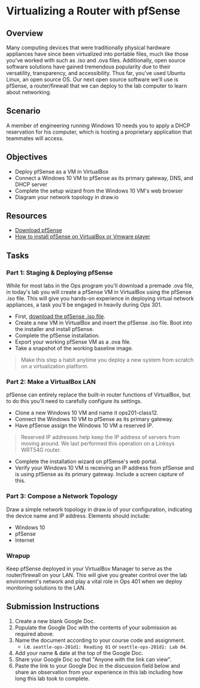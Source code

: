 # Virtualizing a Router with pfSense

## Overview

Many computing devices that were traditionally physical hardware appliances have since been virtualized into portable files, much like those you've worked with such as .iso and .ova files. Additionally, open source software solutions have gained tremendous popularity due to their versatility, transparency, and accessibility. Thus far, you've used Ubuntu Linux, an open source OS. Our next open source software we'll use is pfSense, a router/firewall that we can deploy to the lab computer to learn about networking.

## Scenario

A member of engineering running Windows 10 needs you to apply a DHCP reservation for his computer, which is hosting a proprietary application that teammates will access.

## Objectives

- Deploy pfSense as a VM in VirtualBox
- Connect a Windows 10 VM to pfSense as its primary gateway, DNS, and DHCP server
- Complete the setup wizard from the Windows 10 VM's web browser
- Diagram your network topology in draw.io

## Resources

- [Download pfSense](https://www.pfsense.org/download/)
- [How to install pfSense on VirtualBox or Vmware player](https://www.how2shout.com/how-to/install-pfsense-VirtualBox-linux-vmware-player.html)

## Tasks

### Part 1: Staging & Deploying pfSense

While for most labs in the Ops program you'll download a premade .ova file, in today's lab you will create a pfSense VM in VirtualBox using the pfSense .iso file. This will give you hands-on experience in deploying virtual network appliances, a task you'll be engaged in heavily during Ops 301.

- First, [download the pfSense .iso file](https://www.pfsense.org/download/).
- Create a new VM in VirtualBox and insert the pfSense .iso file. Boot into the installer and install pfSense.
- Complete the pfSense installation.
- Export your working pfSense VM as a .ova file.
- Take a snapshot of the working baseline image. 

> Make this step a habit anytime you deploy a new system from scratch on a virtualization platform. 

### Part 2: Make a VirtualBox LAN

pfSense can entirely replace the built-in router functions of VirtualBox, but to do this you'll need to carefully configure its settings.
- Clone a new Windows 10 VM and name it ops201-class12.
- Connect the Windows 10 VM to pfSense as its primary gateway.
- Have pfSense assign the Windows 10 VM a reserved IP.

> Reserved IP addresses help keep the IP address of servers from moving around. We last performed this operation on a Linksys WRT54G router.

- Complete the installation wizard on pfSense's web portal.
- Verify your Windows 10 VM is receiving an IP address from pfSense and is using pfSense as its primary gateway. Include a screen capture of this.

### Part 3: Compose a Network Topology

Draw a simple network topology in draw.io of your configuration, indicating the device name and IP address. Elements should include:
- Windows 10
- pfSense
- Internet

### Wrapup

Keep pfSense deployed in your VirtualBox Manager to serve as the router/firewall on your LAN. This will give you greater control over the lab environment's network and play a vital role in Ops 401 when we deploy monitoring solutions to the LAN.

## Submission Instructions

1. Create a new blank Google Doc.
1. Populate the Google Doc with the contents of your submission as required above.
1. Name the document according to your course code and assignment.
   - i.e. `seattle-ops-201d1: Reading 01` or `seattle-ops-201d1: Lab 04`.
1. Add your name & date at the top of the Google Doc.
1. Share your Google Doc so that "Anyone with the link can view".
1. Paste the link to your Google Doc in the discussion field below and share an observation from your experience in this lab including how long this lab took to complete.

